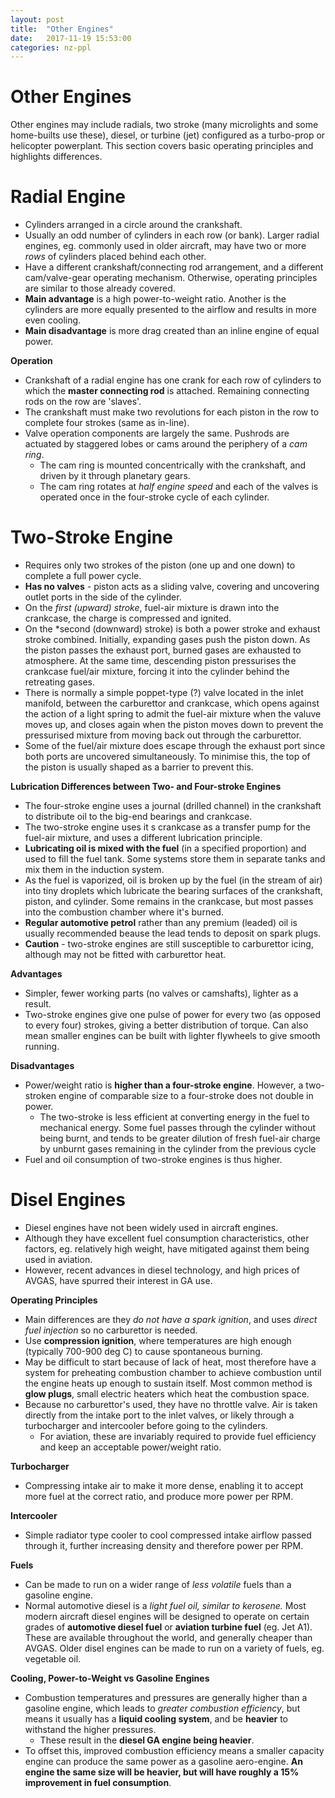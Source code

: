 ```yaml
---
layout: post
title:  "Other Engines"
date:   2017-11-19 15:53:00
categories: nz-ppl
---
```


# Other Engines

Other engines may include radials, two stroke (many microlights and some home-builts
use these), diesel, or turbine (jet) configured as a turbo-prop or helicopter
powerplant. This section covers basic operating principles and highlights differences.

# Radial Engine

 * Cylinders arranged in a circle around the crankshaft.
 * Usually an odd number of cylinders in each row (or bank). Larger radial engines,
   eg. commonly used in older aircraft, may have two or more *rows* of cylinders
   placed behind each other.
 * Have a different crankshaft/connecting rod arrangement, and a different
   cam/valve-gear operating mechanism. Otherwise, operating principles are similar
   to those already covered.
 * **Main advantage** is a high power-to-weight ratio. Another is the cylinders are
   more equally presented to the airflow and results in more even cooling.
 * **Main disadvantage** is more drag created than an inline engine of equal power.

**Operation**

 * Crankshaft of a radial engine has one crank for each row of cylinders to which
   the **master connecting rod** is attached. Remaining connecting rods on the
   row are 'slaves'.
 * The crankshaft must make two revolutions for each piston in the row to complete
   four strokes (same as in-line).
 * Valve operation components are largely the same. Pushrods are actuated by
   staggered lobes or cams around the periphery of a *cam ring*.
    * The cam ring is mounted concentrically with the crankshaft, and driven by it
      through planetary gears.
    * The cam ring rotates at *half engine speed* and each of the valves is
      operated once in the four-stroke cycle of each cylinder.

# Two-Stroke Engine

 * Requires only two strokes of the piston (one up and one down) to complete a full
   power cycle.
 * **Has no valves** - piston acts as a sliding valve, covering and uncovering
   outlet ports in the side of the cylinder.
 * On the *first (upward) stroke*, fuel-air mixture is drawn into the crankcase,
   the charge is compressed and ignited.
 * On the *second (downward) stroke) is both a power stroke and exhaust stroke
   combined. Initially, expanding gases push the piston down. As the piston passes
   the exhaust port, burned gases are exhausted to atmosphere. At the same time,
   descending piston pressurises the crankcase fuel/air mixture, forcing it into
   the cylinder behind the retreating gases.
 * There is normally a simple poppet-type (?) valve located in the inlet manifold,
   between the carburettor and crankcase, which opens against the action of a light
   spring to admit the fuel-air mixture when the valuve moves up, and closes again
   when the piston moves down to prevent the pressurised mixture from moving back
   out through the carburettor.
 * Some of the fuel/air mixture does escape through the exhaust port since both
   ports are uncovered simultaneously. To minimise this, the top of the piston is
   usually shaped as a barrier to prevent this.

**Lubrication Differences between Two- and Four-stroke Engines**

 * The four-stroke engine uses a journal (drilled channel) in the crankshaft to
   distribute oil to the big-end bearings and crankcase.
 * The two-stroke engine uses it s crankcase as a transfer pump for the fuel-air
   mixture, and uses a different lubrication principle.
 * **Lubricating oil is mixed with the fuel** (in a specified proportion) and
   used to fill the fuel tank. Some systems store them in separate tanks and
   mix them in the induction system.
 * As the fuel is vaporized, oil is broken up by the fuel (in the stream of air)
   into tiny droplets which lubricate the bearing surfaces of the crankshaft,
   piston, and cylinder. Some remains in the crankcase, but most passes into the
   combustion chamber where it's burned.
 * **Regular automotive petrol** rather than any premium (leaded) oil is usually
   recommended beause the lead tends to deposit on spark plugs.
 * **Caution** - two-stroke engines are still susceptible to carburettor icing,
   although may not be fitted with carburettor heat.

**Advantages**

 * Simpler, fewer working parts (no valves or camshafts), lighter as a result.
 * Two-stroke engines give one pulse of power for every two (as opposed to
   every four) strokes, giving a better distribution of torque. Can also mean
   smaller engines can be built with lighter flywheels to give smooth running.

**Disadvantages**

 * Power/weight ratio is **higher than a four-stroke engine**. However, a
   two-stroken engine of comparable size to a four-stroke does not double in
   power.
    * The two-stroke is less efficient at converting energy in the fuel to
      mechanical energy. Some fuel passes through the cylinder without being
      burnt, and tends to be greater dilution of fresh fuel-air charge by
      unburnt gases remaining in the cylinder from the previous cycle
 * Fuel and oil consumption of two-stroke engines is thus higher.

# Disel Engines

 * Diesel engines have not been widely used in aircraft engines.
 * Although they have excellent fuel consumption characteristics, other factors,
   eg. relatively high weight, have mitigated against them being used in aviation.
 * However, recent advances in diesel technology, and high prices of AVGAS, have
   spurred their interest in GA use.

**Operating Principles**

 * Main differences are they *do not have a spark ignition*, and uses *direct
   fuel injection* so no carburettor is needed.
 * Use **compression ignition**, where temperatures are high enough (typically
   700-900 deg C) to cause spontaneous burning.
 * May be difficult to start because of lack of heat, most therefore have a
   system for preheating combustion chamber to achieve combustion until the
   engine heats up enough to sustain itself. Most common method is **glow
   plugs**, small electric heaters which heat the combustion space.
 * Because no carburettor's used, they have no throttle valve. Air is taken
   directly from the intake port to the inlet valves, or likely through a
   turbocharger and intercooler before going to the cylinders.
    * For aviation, these are invariably required to provide fuel efficiency
      and keep an acceptable power/weight ratio.

**Turbocharger**

 * Compressing intake air to make it more dense, enabling it to accept more
   fuel at the correct ratio, and produce more power per RPM.

**Intercooler**

 * Simple radiator type cooler to cool compressed intake airflow passed
   through it, further increasing density and therefore power per RPM.

**Fuels**

 * Can be made to run on a wider range of *less volatile* fuels than a
   gasoline engine.
 * Normal automotive diesel is a *light fuel oil, similar to kerosene.*
   Most modern aircraft diesel engines will be designed to operate on certain
   grades of **automotive diesel fuel** or **aviation turbine fuel** (eg.
   Jet A1). These are available throughout the world, and generally cheaper than
   AVGAS. Older disel engines can be made to run on a variety of fuels, eg.
   vegetable oil.

**Cooling, Power-to-Weight vs Gasoline Engines**

 * Combustion temperatures and pressures are generally higher than a gasoline
   engine, which leads to *greater combustion efficiency*, but means it usually
   has a **liquid cooling system**, and be **heavier** to withstand the higher
   pressures.
    * These result in the **diesel GA engine being heavier**.
 * To offset this, improved combustion efficiency means a smaller capacity
   engine can produce the same power as a gasoline aero-engine. **An engine the
   same size will be heavier, but will have roughly a 15% improvement in
   fuel consumption**.

